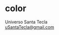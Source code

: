 # color
Universo Santa Tecla  
[uSantaTecla@gmail.com](mailto:uSantaTecla@gmail.com)  

[//]: <> (
rgb y hslv, transformaciones, ...
herencia,
...
)
